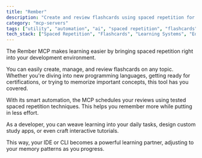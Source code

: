 ```yaml
---
title: "Rember"
description: "Create and review flashcards using spaced repetition for effective learning."
category: "mcp-servers"
tags: ["utility", "automation", "ai", "spaced repetition", "flashcards", "learning"]
tech_stack: ["Spaced Repetition", "Flashcards", "Learning Systems", "Educational Technology", "IDE", "CLI"]
---
```


The Rember MCP makes learning easier by bringing spaced repetition right into your development environment. 

You can easily create, manage, and review flashcards on any topic. Whether you're diving into new programming languages, getting ready for certifications, or trying to memorize important concepts, this tool has you covered. 

With its smart automation, the MCP schedules your reviews using tested spaced repetition techniques. This helps you remember more while putting in less effort. 

As a developer, you can weave learning into your daily tasks, design custom study apps, or even craft interactive tutorials. 

This way, your IDE or CLI becomes a powerful learning partner, adjusting to your memory patterns as you progress.